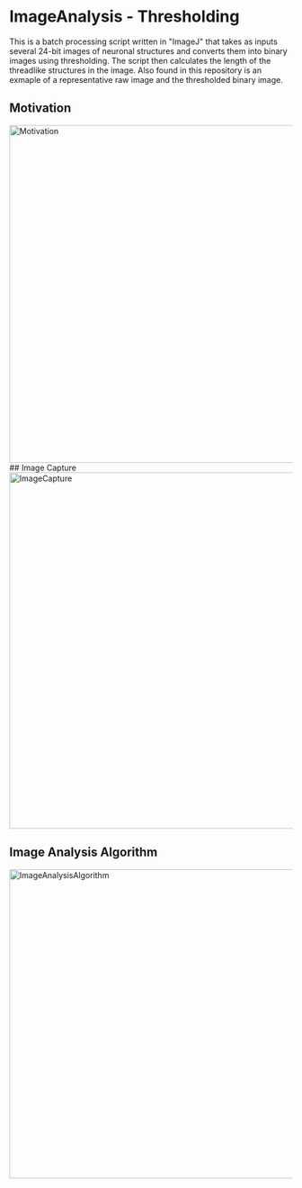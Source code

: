 # ImageAnalysis - Thresholding
This is a batch processing script written in "ImageJ" that takes as inputs several 24-bit images of neuronal structures 
and converts them into binary images using thresholding. The script then calculates the length of the threadlike 
structures in the image. Also found in this repository is an exmaple of a representative raw image and the thresholded binary image.
## Motivation
<img width="600" alt="Motivation" src="https://user-images.githubusercontent.com/50377837/103703801-0f2b9780-4f5d-11eb-8845-ae5e0f5461f0.PNG">
## Image Capture
<img width="633" alt="ImageCapture" src="https://user-images.githubusercontent.com/50377837/103464448-96bca080-4ce8-11eb-9328-c1a08e1bf7b3.PNG">

## Image Analysis Algorithm
<img width="549" alt="ImageAnalysisAlgorithm" src="https://user-images.githubusercontent.com/50377837/103464368-0e3e0000-4ce8-11eb-8e04-e05f8f2f8c28.PNG">
